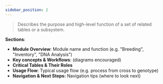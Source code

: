 ```yaml
---
sidebar_position: 2
---
```

> Describes the purpose and high-level function of a set of related tables or a subsystem.

**Sections**:

- **Module Overview**: Module name and function (e.g. "Breeding", "Inventory", "DNA Analysis")
- **Key concepts & Workflows**:  (diagrams encouraged)
- **Critical Tables & Their Roles**
- **Usage Flow**: Typical usage flow (e.g. process from cross to genotype)
- **Navigation & Next Steps:** Navigation tips (where to look next)